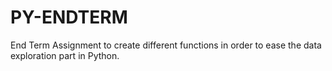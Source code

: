 # PY-ENDTERM
End Term Assignment to create different functions in order to ease the data exploration part in Python.
